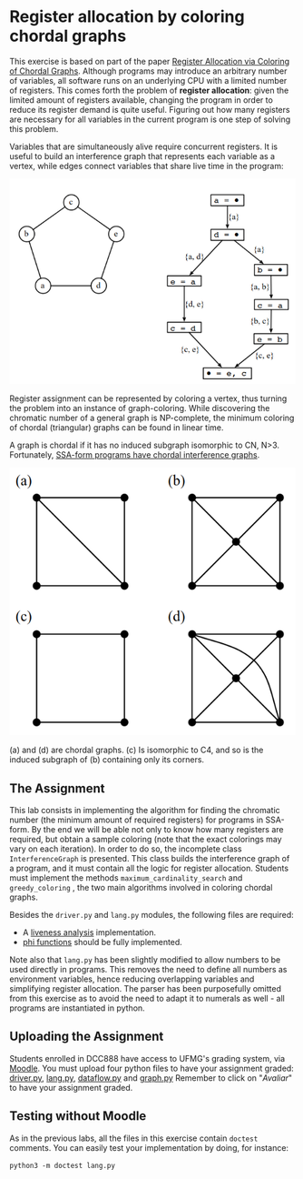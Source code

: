 # Register allocation by coloring chordal graphs
This exercise is based on part of the paper [Register Allocation via Coloring of Chordal Graphs](https://homepages.dcc.ufmg.br/~fernando/publications/papers/APLAS05.pdf). Although programs may introduce an arbitrary number of variables, all software runs on an underlying CPU with a limited number of registers. This comes forth the problem of **register allocation**: given the limited amount of registers available, changing the program in order to reduce its register demand is quite useful. Figuring out how many registers are necessary for all variables in the current program is one step of solving this problem.

Variables that are simultaneously alive require concurrent registers. It is useful to build an interference graph that represents each variable as a vertex, while edges connect variables that share live time in the program:

![Interference graph](../assets/images/interferencegraph.png)


Register assignment can be represented by coloring a vertex, thus turning the problem into an instance of graph-coloring. While discovering the chromatic number of a general graph is NP-complete, the minimum coloring of chordal (triangular) graphs can be found in linear time. 

A graph is chordal if it has no induced subgraph isomorphic to CN, N>3. Fortunately, [SSA-form programs have chordal interference graphs](https://compilers.cs.uni-saarland.de/papers/ifg_ssa.pdf).

![Chordal graph](../assets/images/chordalgraph.png)

(a) and (d) are chordal graphs. (c) Is isomorphic to C4, and so is the induced subgraph of (b) containing only its corners.

## The Assignment
This lab consists in implementing the algorithm for finding the chromatic number (the minimum amount of required registers) for programs in SSA-form. By the end we will be able not only to know how many registers are required, but obtain a sample coloring (note that the exact colorings may vary on each iteration). In order to do so, the incomplete class `InterferenceGraph` is presented. This class builds the interference graph of a program, and it must contain all the logic for register allocation. Students must implement the methods `maximum_cardinality_search` and `greedy_coloring` , the two main algorithms involved in coloring chordal graphs.


Besides the `driver.py` and `lang.py` modules, the following files are required:
- A [liveness analysis](../IntroDataFlow) implementation.
- [phi functions](../PhiFunctions) should be fully implemented.

Note also that `lang.py` has been slightly modified to allow numbers to be used directly in programs. This removes the need to define all numbers as environment variables, hence reducing overlapping variables and simplifying register allocation. The parser has been purposefully omitted from this exercise as to avoid the need to adapt it to numerals as well - all programs are instantiated in python.


## Uploading the Assignment

Students enrolled in DCC888 have access to UFMG's grading system, via [Moodle](https://moodle.org/).
You must upload four python files to have your assignment graded: [driver.py](driver.py), [lang.py](lang.py), [dataflow.py](dataflow.py) and [graph.py](graph.ph)
Remember to click on "*Avaliar*" to have your assignment graded.

## Testing without Moodle

As in the previous labs, all the files in this exercise contain `doctest` comments.
You can easily test your implementation by doing, for instance:

```
python3 -m doctest lang.py
```
